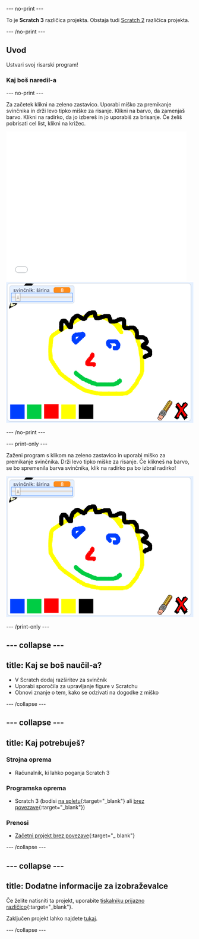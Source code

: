 --- no-print ---

To je **Scratch 3** različica projekta. Obstaja tudi [Scratch 2](https://projects.raspberrypi.org/en/projects/paint-box-scratch2) različica projekta.

--- /no-print ---

## Uvod

Ustvari svoj risarski program!

### Kaj boš naredil-a

--- no-print ---

Za začetek klikni na zeleno zastavico. Uporabi miško za premikanje svinčnika in drži levo tipko miške za risanje. Klikni na barvo, da zamenjaš barvo. Klikni na radirko, da jo izbereš in jo uporabiš za brisanje. Če želiš pobrisati cel list, klikni na križec.

<div class="scratch-preview">
  <iframe allowtransparency="true" width="485" height="402" src="//scratch.mit.edu/projects/embed/369025273/?autostart=false" frameborder="0" scrolling="no"></iframe>
  <img src="images/showcase.png">
</div>

--- /no-print ---

--- print-only ---

Zaženi program s klikom na zeleno zastavico in uporabi miško za premikanje svinčnika. Drži levo tipko miške za risanje. Če klikneš na barvo, se bo spremenila barva svinčnika, klik na radirko pa bo izbral radirko!

![vitrina](images/showcase.png)

--- /print-only ---

--- collapse ---
---
title: Kaj se boš naučil-a?
---
+ V Scratch dodaj razširitev za svinčnik
+ Uporabi sporočila za upravljanje figure v Scratchu
+ Obnovi znanje o tem, kako se odzivati na dogodke z miško

--- /collapse ---

--- collapse ---
---
title: Kaj potrebuješ?
---
### Strojna oprema

+ Računalnik, ki lahko poganja Scratch 3

### Programska oprema

+ Scratch 3 (bodisi [na spletu](http://rpf.io/scratchon){:target="_blank"} ali [brez povezave](http://rpf.io/scratchoff){:target="_blank"})

### Prenosi

+ [Začetni projekt brez povezave](http://rpf.io/p/en/paint-box-go){:target="_ blank"}

--- /collapse ---

--- collapse ---
---
title: Dodatne informacije za izobraževalce
---
Če želite natisniti ta projekt, uporabite [tiskalniku prijazno različico](https://projects.raspberrypi.org/sl-SI/projects/paint-box/print){:target="_blank"}.

Zaključen projekt lahko najdete [tukaj](http://rpf.io/p/sl-SI/paint-box-get).

--- /collapse ---